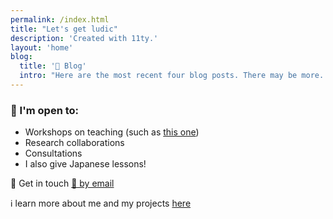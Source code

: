 ```yaml
---
permalink: /index.html
title: "Let's get ludic"
description: 'Created with 11ty.'
layout: 'home'
blog:
  title: '📰 Blog'
  intro: "Here are the most recent four blog posts. There may be more..."
---
```


### 🎤 I'm open to:

* Workshops on teaching (such as [this one](https://www.youtube.com/watch?v=51oaWP3AdfM))
* Research collaborations
* Consultations
* I also give Japanese lessons!

🤙 Get in touch [📧 by email](mailto:york@meiji.ac.jp)

ℹ️ learn more about me and my projects [here](/About)